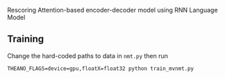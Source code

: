 Rescoring Attention-based encoder-decoder model using RNN Language Model

## Training
Change the hard-coded paths to data in `nmt.py` then run
```
THEANO_FLAGS=device=gpu,floatX=float32 python train_mvnmt.py 
```

